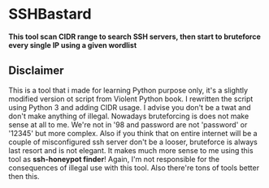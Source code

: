 # SSHBastard
**This tool scan CIDR range to search SSH servers, then start to bruteforce every single IP using a given wordlist**

## Disclaimer

This is a tool that i made for learning Python purpose only, it's a slightly modified version ot script from Violent Python book. I rewritten the script using Python 3 and adding CIDR usage. I advise you don't be a twat and don't make anything of illegal. Nowadays bruteforcing is does not make sense at all to me. We're not in '98 and password are not 'password' or '12345' but more complex. Also if you think that on entire internet will be a couple of misconfigured ssh server don't be a looser, bruteforce is always last resort and is not elegant. It makes much more sense to me using this tool as **ssh-honeypot finder**! Again, I'm not responsible for the consequences of illegal use with this tool. Also there're tons of tools better then this.
